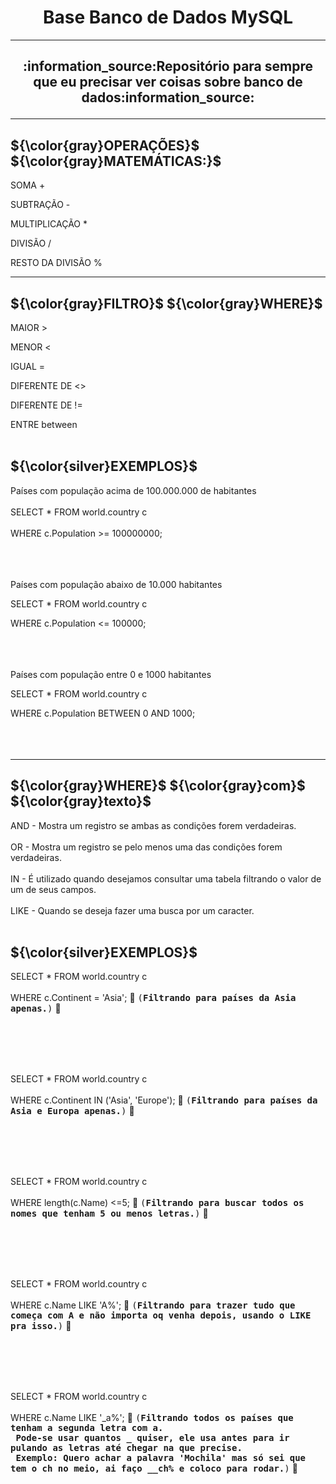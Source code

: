 <h1 align="center">Base Banco de Dados MySQL</h1>


-------------------------------------------------------------------------------------------------------------
<h2 align="center">:information_source:Repositório para sempre que eu precisar ver coisas sobre banco de dados:information_source:

-------------------------------------------------------------------------------------------------------------

<h2> ${\color{gray}OPERAÇÕES}$ ${\color{gray}MATEMÁTICAS:}$ </h2>

SOMA +

SUBTRAÇÃO -

MULTIPLICAÇÃO *

DIVISÃO /

RESTO DA DIVISÃO %

--------------------------------------------------------------------------------------------------------------


<h2>  ${\color{gray}FILTRO}$ ${\color{gray}WHERE}$ </h2>

MAIOR >

MENOR < 

IGUAL =

DIFERENTE DE <>

DIFERENTE DE !=

ENTRE between
<br></br>


<h2> ${\color{silver}EXEMPLOS}$ </h2>

Países com população acima de 100.000.000 de habitantes 
<br></br>
SELECT * FROM world.country c
<br></br>
WHERE c.Population >= 100000000; 
<br></br>
<br></br>

Países com população abaixo de 10.000 habitantes

SELECT * FROM world.country c

WHERE c.Population <= 100000; 
<br></br>
<br></br>

Países com população entre 0 e 1000 habitantes

SELECT * FROM world.country c

WHERE c.Population BETWEEN 0 AND 1000;
<br></br>
<br></br>






-------------------------------------------------------------------------------------------------------------

<h2> ${\color{gray}WHERE}$ ${\color{gray}com}$ ${\color{gray}texto}$ </h2>

AND - Mostra um registro se ambas as condições forem verdadeiras. <br></br>
OR - Mostra um registro se pelo menos uma das condições forem verdadeiras.<br></br>
IN - É utilizado quando desejamos consultar uma tabela filtrando o valor de um de seus campos.<br></br>
LIKE - Quando se deseja fazer uma busca por um caracter.<br></br>


<h2> ${\color{silver}EXEMPLOS}$ </h2>



SELECT * FROM world.country c
<br></br>
WHERE c.Continent = 'Asia'; :speech_balloon: <kbd>(**Filtrando para países da Asia apenas.**)</kbd> :speech_balloon:

<br></br>
<br></br>

SELECT * FROM world.country c
<br></br>
WHERE c.Continent IN ('Asia', 'Europe'); :speech_balloon: <kbd>(**Filtrando para países da Asia e Europa apenas.**)</kbd> :speech_balloon:

<br></br>
<br></br>

SELECT * FROM world.country c
<br></br>
WHERE length(c.Name) <=5; :speech_balloon: <kbd>(**Filtrando para buscar todos os nomes que tenham 5 ou menos letras.**)</kbd> :speech_balloon:

<br></br>
<br></br>

SELECT * FROM world.country c
<br></br>
WHERE c.Name LIKE 'A%'; :speech_balloon: <kbd>(**Filtrando para trazer tudo que começa com A e não importa oq venha depois, usando o LIKE pra isso.**)</kbd> :speech_balloon:

<br></br>
<br></br>

SELECT * FROM world.country c
<br></br>
WHERE c.Name LIKE '_a%'; :speech_balloon: <kbd>(**Filtrando todos os países que tenham a segunda letra com a.<br>
&nbsp;Pode-se usar quantos _ quiser, ele usa antes para ir pulando as letras até chegar na que precise.<br>
&nbsp;Exemplo: Quero achar a palavra 'Mochila' mas só sei que tem o ch no meio, ai faço __ch% e coloco para rodar.**)</kbd> :speech_balloon:





